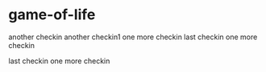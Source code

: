 # game-of-life
another checkin
another checkin1
one more checkin
last checkin
one more checkin

last checkin
one more checkin
